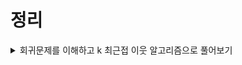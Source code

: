 # 정리

<details>
<summary> 회귀문제를 이해하고 k 최근접 이웃 알고리즘으로 풀어보기 </summary>

## 회귀(Regression)

> **숫자(연속된 값)** 를 예측하는 문제를 통틀어 **회귀 문제** 라 함

- 키에 따른 몸무게 예측 -> 몸무게는 숫자이므로 회귀

- 공부 시간에 따른 시험 점수 예측 -> 점수도 숫자이므로 회귀

- 자동차 주행 거리 예측 -> 마찬가지로 숫자니까 회귀

## 왜 ‘회귀’라는 말을 쓰게 되었나

> *19세기 통계학자 프랜시스 골턴(Francis Galton) 이 부모의 키와 자녀의 키 사이의 관계를 연구하면서 처음 사용*

- 처음

   - 부모의 키가 크면 자녀도 크지만, 완전히 똑같이 크지는 않음

   - 평균적으로 부모보다 자녀의 키가 평균 쪽으로 돌아가는(회귀하는) 현상이 나타났음
   
   - **regression toward the mean (평균으로의 회귀)** 라고 부름
   
   <br/>

- 현재

   - 어떤 숫자(연속적인 값)를 예측할 때 사용하는 알고리즘을 통틀어 부르는 말

      - **선형 회귀 (Linear Regression)** : 직선을 그려서 숫자 예측

      - **K-최근접 회귀 (K-Nearest Neighbors Regression)** : 주변 데이터 평균으로 예측

      - **결정 트리 회귀 (Decision Tree Regression)** : 트리 구조로 숫자 예측

   <br/>

## 분류(Classification) vs 회귀(Regression)

**분류(Classification)** : 정답이 **카테고리** 인 경우 (ex. 도미/방어)

**회귀(Regression)** : 정답이 **숫자** 인 경우 (ex. 길이, 무게, 가격 등)

## K-근접 이웃 (KNN) 과 K-근접 회귀 (KNN Regression)

1. **K-근접 이웃 (K-Nearest Neighbors Classification)**

   > 분류 문제를 해결하는 데 사용됨 ex: 이 물고기는 도미일까? 빙어일까?

   - 동작 흐름

       1. 예측하고 싶은 새로운 데이터가 있을 경우

       2. 훈련 데이터 중에서 **가장 가까운 K개의 데이터** 를 찾음

       3. 그 K개의 데이터 중 **가장 많이 등장한 클래스(label)** 를 정답으로 선택함

       <br/>

    - 예시: `[25, 150]` 이라는 생선이 있다면
    
       1. 주변 생선 5개 중 도미가 4개, 빙어가 1개
       
       2. 결과는 **도미(1)** 로 예측

       <br/>

2. **K-근접 회귀 (K-Nearest Neighbors Regression)**

   > 수치 예측 문제를 해결할 때 사용됨 ex: 도미의 길이는?

   - 동작 흐름

      1. 예측하고 싶은 **새로운 데이터** 가 있음

      2. 훈련 데이터 중에서 **가장 가까운 K개의 데이터** 를 찾음

      3. 그 K개의 데이터의 **타겟 값(숫자)** 을 평균울 내어 **예측값**으로 사용함

      <br/>

    - 예시: `[25, 150]` 이라는 생선이 있다면

       1. 주변 유사한 5개 도미 `[25.4, 26.3, 26.5, 29.0, 29.0]`

       2. 예측값 0.6 , **"도미일 확률이 60%"** 

       <br/>


</details>